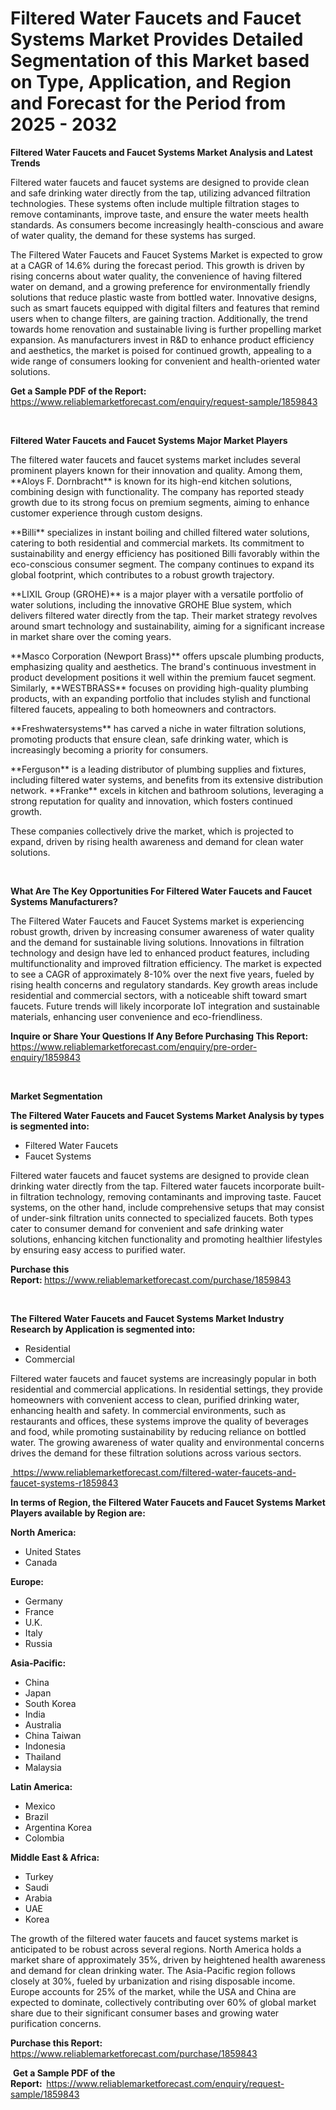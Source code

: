 <p><h1>Filtered Water Faucets and Faucet Systems Market Provides Detailed Segmentation of this Market based on Type, Application, and Region and Forecast for the Period from 2025 - 2032</h1></p><p><strong>Filtered Water Faucets and Faucet Systems Market Analysis and Latest Trends</strong></p>
<p><p>Filtered water faucets and faucet systems are designed to provide clean and safe drinking water directly from the tap, utilizing advanced filtration technologies. These systems often include multiple filtration stages to remove contaminants, improve taste, and ensure the water meets health standards. As consumers become increasingly health-conscious and aware of water quality, the demand for these systems has surged.</p><p>The Filtered Water Faucets and Faucet Systems Market is expected to grow at a CAGR of 14.6% during the forecast period. This growth is driven by rising concerns about water quality, the convenience of having filtered water on demand, and a growing preference for environmentally friendly solutions that reduce plastic waste from bottled water. Innovative designs, such as smart faucets equipped with digital filters and features that remind users when to change filters, are gaining traction. Additionally, the trend towards home renovation and sustainable living is further propelling market expansion. As manufacturers invest in R&D to enhance product efficiency and aesthetics, the market is poised for continued growth, appealing to a wide range of consumers looking for convenient and health-oriented water solutions.</p></p>
<p><strong>Get a Sample PDF of the Report:&nbsp;</strong> <a href="https://www.reliablemarketforecast.com/enquiry/request-sample/1859843?utm_campaign=1906&utm_medium=2&utm_source=Github&utm_content=ia&utm_term=19042025&utm_id=filtered-water-faucets-and-faucet-systems">https://www.reliablemarketforecast.com/enquiry/request-sample/1859843</a></p>
<p>&nbsp;</p>
<p><strong>Filtered Water Faucets and Faucet Systems Major Market Players</strong></p>
<p><p>The filtered water faucets and faucet systems market includes several prominent players known for their innovation and quality. Among them, **Aloys F. Dornbracht** is known for its high-end kitchen solutions, combining design with functionality. The company has reported steady growth due to its strong focus on premium segments, aiming to enhance customer experience through custom designs.</p><p>**Billi** specializes in instant boiling and chilled filtered water solutions, catering to both residential and commercial markets. Its commitment to sustainability and energy efficiency has positioned Billi favorably within the eco-conscious consumer segment. The company continues to expand its global footprint, which contributes to a robust growth trajectory.</p><p>**LIXIL Group (GROHE)** is a major player with a versatile portfolio of water solutions, including the innovative GROHE Blue system, which delivers filtered water directly from the tap. Their market strategy revolves around smart technology and sustainability, aiming for a significant increase in market share over the coming years. </p><p>**Masco Corporation (Newport Brass)** offers upscale plumbing products, emphasizing quality and aesthetics. The brand's continuous investment in product development positions it well within the premium faucet segment. Similarly, **WESTBRASS** focuses on providing high-quality plumbing products, with an expanding portfolio that includes stylish and functional filtered faucets, appealing to both homeowners and contractors.</p><p>**Freshwatersystems** has carved a niche in water filtration solutions, promoting products that ensure clean, safe drinking water, which is increasingly becoming a priority for consumers.</p><p>**Ferguson** is a leading distributor of plumbing supplies and fixtures, including filtered water systems, and benefits from its extensive distribution network. **Franke** excels in kitchen and bathroom solutions, leveraging a strong reputation for quality and innovation, which fosters continued growth.</p><p>These companies collectively drive the market, which is projected to expand, driven by rising health awareness and demand for clean water solutions.</p></p>
<p>&nbsp;</p>
<p><strong>What Are The Key Opportunities For Filtered Water Faucets and Faucet Systems Manufacturers?</strong></p>
<p><p>The Filtered Water Faucets and Faucet Systems market is experiencing robust growth, driven by increasing consumer awareness of water quality and the demand for sustainable living solutions. Innovations in filtration technology and design have led to enhanced product features, including multifunctionality and improved filtration efficiency. The market is expected to see a CAGR of approximately 8-10% over the next five years, fueled by rising health concerns and regulatory standards. Key growth areas include residential and commercial sectors, with a noticeable shift toward smart faucets. Future trends will likely incorporate IoT integration and sustainable materials, enhancing user convenience and eco-friendliness.</p></p>
<p><strong>Inquire or Share Your Questions If Any Before Purchasing This Report:</strong> <a href="https://www.reliablemarketforecast.com/enquiry/pre-order-enquiry/1859843?utm_campaign=1906&utm_medium=2&utm_source=Github&utm_content=ia&utm_term=19042025&utm_id=filtered-water-faucets-and-faucet-systems">https://www.reliablemarketforecast.com/enquiry/pre-order-enquiry/1859843</a></p>
<p>&nbsp;</p>
<p><strong>Market Segmentation</strong></p>
<p><strong>The Filtered Water Faucets and Faucet Systems Market Analysis by types is segmented into:</strong></p>
<p><ul><li>Filtered Water Faucets</li><li>Faucet Systems</li></ul></p>
<p><p>Filtered water faucets and faucet systems are designed to provide clean drinking water directly from the tap. Filtered water faucets incorporate built-in filtration technology, removing contaminants and improving taste. Faucet systems, on the other hand, include comprehensive setups that may consist of under-sink filtration units connected to specialized faucets. Both types cater to consumer demand for convenient and safe drinking water solutions, enhancing kitchen functionality and promoting healthier lifestyles by ensuring easy access to purified water.</p></p>
<p><strong>Purchase this Report:&nbsp;</strong><a href="https://www.reliablemarketforecast.com/purchase/1859843?utm_campaign=1906&utm_medium=2&utm_source=Github&utm_content=ia&utm_term=19042025&utm_id=filtered-water-faucets-and-faucet-systems">https://www.reliablemarketforecast.com/purchase/1859843</a></p>
<p>&nbsp;</p>
<p><strong>The Filtered Water Faucets and Faucet Systems Market Industry Research by Application is segmented into:</strong></p>
<p><ul><li>Residential</li><li>Commercial</li></ul></p>
<p><p>Filtered water faucets and faucet systems are increasingly popular in both residential and commercial applications. In residential settings, they provide homeowners with convenient access to clean, purified drinking water, enhancing health and safety. In commercial environments, such as restaurants and offices, these systems improve the quality of beverages and food, while promoting sustainability by reducing reliance on bottled water. The growing awareness of water quality and environmental concerns drives the demand for these filtration solutions across various sectors.</p></p>
<p><a href="https://www.reliablemarketforecast.com/filtered-water-faucets-and-faucet-systems-r1859843?utm_campaign=1906&utm_medium=2&utm_source=Github&utm_content=ia&utm_term=19042025&utm_id=filtered-water-faucets-and-faucet-systems">&nbsp;https://www.reliablemarketforecast.com/filtered-water-faucets-and-faucet-systems-r1859843</a></p>
<p><strong>In terms of Region, the Filtered Water Faucets and Faucet Systems Market Players available by Region are:</strong></p>
<p>
    <p> <strong> North America: </strong>
        <ul>
            <li>United States</li>
            <li>Canada</li>
        </ul>
        </p> 
    <p> <strong> Europe: </strong>
        <ul>
            <li>Germany</li>
            <li>France</li>
            <li>U.K.</li>
            <li>Italy</li>
            <li>Russia</li>
        </ul>
        </p> 
    <p> <strong> Asia-Pacific: </strong>
        <ul>
            <li>China</li>
            <li>Japan</li>
            <li>South Korea</li>
            <li>India</li>
            <li>Australia</li>
            <li>China Taiwan</li>
            <li>Indonesia</li>
            <li>Thailand</li>
            <li>Malaysia</li>
        </ul>
        </p> 
    <p> <strong> Latin America: </strong>
        <ul>
            <li>Mexico</li>
            <li>Brazil</li>
            <li>Argentina Korea</li>
            <li>Colombia</li>
        </ul>
        </p> 
    <p> <strong> Middle East & Africa: </strong>
        <ul>
            <li>Turkey</li>
            <li>Saudi</li>
            <li>Arabia</li>
            <li>UAE</li>
            <li>Korea</li>
        </ul>
    </p>
    </p>
<p><p>The growth of the filtered water faucets and faucet systems market is anticipated to be robust across several regions. North America holds a market share of approximately 35%, driven by heightened health awareness and demand for clean drinking water. The Asia-Pacific region follows closely at 30%, fueled by urbanization and rising disposable income. Europe accounts for 25% of the market, while the USA and China are expected to dominate, collectively contributing over 60% of global market share due to their significant consumer bases and growing water purification concerns.</p></p>
<p><strong>Purchase this Report: </strong><a href="https://www.reliablemarketforecast.com/purchase/1859843?utm_campaign=1906&utm_medium=2&utm_source=Github&utm_content=ia&utm_term=19042025&utm_id=filtered-water-faucets-and-faucet-systems">https://www.reliablemarketforecast.com/purchase/1859843</a></p>
<p>&nbsp;<strong>Get a Sample PDF of the Report:&nbsp;&nbsp;</strong><a href="https://www.reliablemarketforecast.com/enquiry/request-sample/1859843?utm_campaign=1906&utm_medium=2&utm_source=Github&utm_content=ia&utm_term=19042025&utm_id=filtered-water-faucets-and-faucet-systems">https://www.reliablemarketforecast.com/enquiry/request-sample/1859843</a></p>
<p><strong></strong></p>
<p><p></p><p></p><p></p></p>